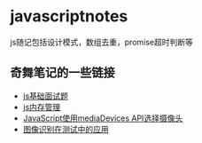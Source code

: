 # javascriptnotes
js随记包括设计模式，数组去重，promise超时判断等

## 奇舞笔记的一些链接
+ [js基础面试题](https://mp.weixin.qq.com/s/hklhEpdVdKtLS2q831KhWQ)
+ [js内存管理](https://mp.weixin.qq.com/s/NkVaY1usOBQ4-if2mmmi3w)
+ [JavaScript使用mediaDevices API选择摄像头](https://mp.weixin.qq.com/s/jCw_qWf5fHKumRhhTDxMcw)
+ [图像识别在测试中的应用](https://mp.weixin.qq.com/s/g_09D7zX7XOY2-Swf3nvVA)
